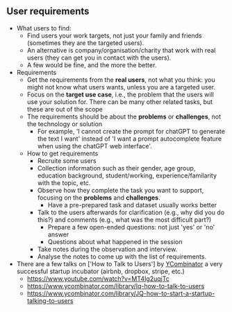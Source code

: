 ## User requirements
- What users to find:  
  - Find users your work targets, not just your family and friends (sometimes they are the targeted users).
  - An alternative is company/organisation/charity that work with real users (they can get you in contact with the users).
  - A few would be fine, and the more the better.
- Requirements 
  - Get the requirements from the **real users**, not what you think: you might not know what users wants, unless you are a targeted user.
  - Focus on the **target use case**, i.e., the problem that the users will use your solution for. There can be many other related tasks, but these are out of the scope
  - The requirements should be about the **problems** or **challenges**, not the technology or solution
    - For example, 'I cannot create the prompt for chatGPT to generate the text I want' instead of 'I want a prompt autocomplete feature when using the chatGPT web interface'.
  - How to get requirements
    - Recruite some users
    - Collection information such as their gender, age group, education background, student/working, experience/familarity with the topic, etc.
    - Observe how they complete the task you want to support, focusing on the **problems** and **challenges**.
      - Have a pre-prepared task and dataset usually works better
    - Talk to the users afterwards for clarification (e.g., why did you do this?) and comments (e.g., what was the most difficult part?)
      - Prepare a few open-ended questions: not just 'yes' or 'no' answer
      - Questions about what happened in the session
    - Take notes during the observation and interview.
    - Analyse the notes to come up with the list of requirements.
- There are a few talks on ['How to Talk to Users'] by [YCombinator](https://www.ycombinator.com/) a very successful startup incubator (airbnb, dropbox, stripe, etc.)
  - https://www.youtube.com/watch?v=MT4Ig2uqjTc
  - https://www.ycombinator.com/library/Iq-how-to-talk-to-users
  - https://www.ycombinator.com/library/JQ-how-to-start-a-startup-talking-to-users
